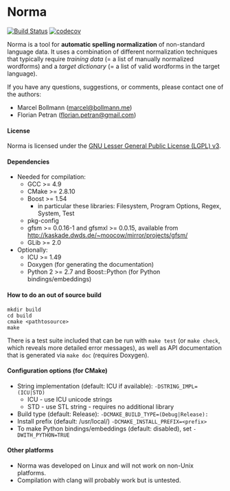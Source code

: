 # Norma

[![Build Status](https://travis-ci.org/comphist/norma.svg?branch=master)](https://travis-ci.org/comphist/norma)
[![codecov](https://codecov.io/gh/comphist/norma/branch/master/graph/badge.svg)](https://codecov.io/gh/comphist/norma)

Norma is a tool for **automatic spelling normalization** of non-standard language data.  It
uses a combination of different normalization techniques that typically require
*training data* (= a list of manually normalized wordforms) and a *target
dictionary* (= a list of valid wordforms in the target language).

If you have any questions, suggestions, or comments, please contact one of the authors:

* Marcel Bollmann (<marcel@bollmann.me>)
* Florian Petran (<florian.petran@gmail.com>)

#### License

Norma is licensed under the
[GNU Lesser General Public License (LGPL) v3](http://www.gnu.org/licenses/lgpl-3.0).

#### Dependencies

* Needed for compilation:
    * GCC >= 4.9
    * CMake >= 2.8.10
    * Boost >= 1.54
        * in particular these libraries: Filesystem, Program Options, Regex, System, Test
    * pkg-config
    * gfsm >= 0.0.16-1 and gfsmxl >= 0.0.15,
      available from http://kaskade.dwds.de/~moocow/mirror/projects/gfsm/
    * GLib >= 2.0
* Optionally:
    * ICU >= 1.49
    * Doxygen (for generating the documentation)
    * Python 2 >= 2.7 and Boost::Python (for Python bindings/embeddings)

#### How to do an out of source build

    mkdir build
    cd build
    cmake <pathtosource>
    make

There is a test suite included that can be run with `make test` (or `make check`, which reveals more detailed error
messages), as well as API documentation that is generated via `make doc` (requires Doxygen).

#### Configuration options (for CMake)

* String implementation (default: ICU if available):
    `-DSTRING_IMPL=(ICU|STD)`
    * ICU - use ICU unicode strings
    * STD - use STL string - requires no additional library
* Build type (default: Release):
    `-DCMAKE_BUILD_TYPE=(Debug|Release):`
* Install prefix (default: /usr/local/)
    `-DCMAKE_INSTALL_PREFIX=<prefix>`
* To make Python bindings/embeddings (default: disabled), set
    `-DWITH_PYTHON=TRUE`

#### Other platforms

* Norma was developed on Linux and will not work on non-Unix platforms.
* Compilation with clang will probably work but is untested.
